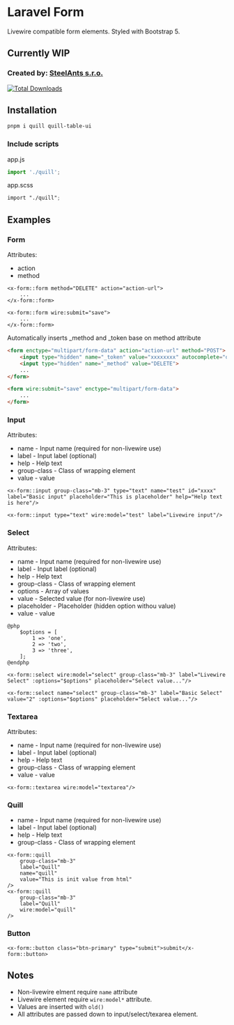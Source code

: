 # Laravel Form

Livewire compatible form elements. Styled with Bootstrap 5.

## Currently WIP

### Created by: [SteelAnts s.r.o.](https://www.steelants.cz/)

[![Total Downloads](https://img.shields.io/packagist/dt/steelants/form.svg?style=flat-square)](https://packagist.org/packages/steelants/form)

## Installation

```bash
pnpm i quill quill-table-ui
```

### Include scripts
app.js
```js
import './quill';
```

app.scss
```scss
import "./quill";
```

## Examples

### Form
Attributes:
- action
- method
```blade
<x-form::form method="DELETE" action="action-url">
    ...
</x-form::form>    

<x-form::form wire:submit="save">
    ...
</x-form::form>   
```
Automatically inserts _method and _token base on method attribute
```html
<form enctype="multipart/form-data" action="action-url" method="POST">
    <input type="hidden" name="_token" value="xxxxxxxx" autocomplete="off">    
    <input type="hidden" name="_method" value="DELETE">
    ...
</form>

<form wire:submit="save" enctype="multipart/form-data">
    ...
</form>
```

### Input
Attributes:
- name - Input name (required for non-livewire use)
- label - Input label (optional) 
- help - Help text
- group-class - Class of wrapping element
- value - value

```blade
<x-form::input group-class="mb-3" type="text" name="test" id="xxxx" label="Basic input" placeholder="This is placeholder" help="Help text is here"/>

<x-form::input type="text" wire:model="test" label="Livewire input"/>
```

### Select
Attributes:
- name - Input name (required for non-livewire use)
- label - Input label (optional) 
- help - Help text
- group-class - Class of wrapping element
- options - Array of values
- value - Selected value (for non-livewire use)
- placeholder - Placeholder (hidden option withou value)
- value - value

```blade
@php
    $options = [
        1 => 'one',
        2 => 'two',
        3 => 'three',
    ];
@endphp

<x-form::select wire:model="select" group-class="mb-3" label="Livewire Select" :options="$options" placeholder="Select value..."/>

<x-form::select name="select" group-class="mb-3" label="Basic Select" value="2" :options="$options" placeholder="Select value..."/>

```

### Textarea
Attributes:
- name - Input name (required for non-livewire use)
- label - Input label (optional) 
- help - Help text
- group-class - Class of wrapping element
- value - value

```blade
<x-form::textarea wire:model="textarea"/>
```

### Quill
- name - Input name (required for non-livewire use)
- label - Input label (optional) 
- help - Help text
- group-class - Class of wrapping element

```blade
<x-form::quill
    group-class="mb-3"
    label="Quill"
    name="quill"
    value="This is init value from html"
/>
<x-form::quill 
    group-class="mb-3"
    label="Quill" 
    wire:model="quill" 
/>
```

### Button
```blade
<x-form::button class="btn-primary" type="submit">submit</x-form::button>
```

## Notes
- Non-livewire elment require `name` attribute
- Livewire element require `wire:model*` attribute. 
- Values are inserted with `old()`
- All attributes are passed down to input/select/texarea element. 
